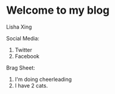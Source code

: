 # Welcome to my blog

Lisha Xing


Social Media:
1. Twitter
2. Facebook

Brag Sheet:
1. I'm doing cheerleading
2. I have 2 cats.
